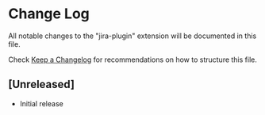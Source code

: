 # Change Log
All notable changes to the "jira-plugin" extension will be documented in this file.

Check [Keep a Changelog](http://keepachangelog.com/) for recommendations on how to structure this file.

## [Unreleased]
- Initial release